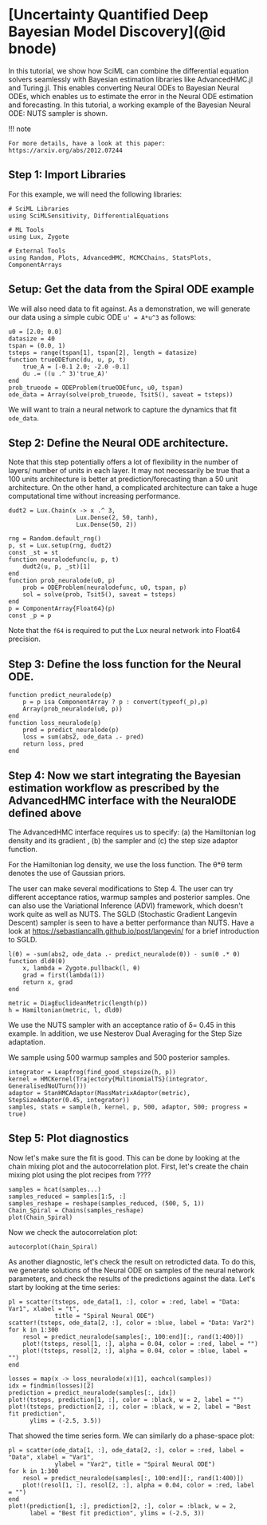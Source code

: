 # [Uncertainty Quantified Deep Bayesian Model Discovery](@id bnode)

In this tutorial, we show how SciML can combine the differential equation solvers seamlessly
with Bayesian estimation libraries like AdvancedHMC.jl and Turing.jl. This enables
converting Neural ODEs to Bayesian Neural ODEs, which enables us to estimate the error in
the Neural ODE estimation and forecasting. In this tutorial, a working example of the
Bayesian Neural ODE: NUTS sampler is shown.

!!! note

    For more details, have a look at this paper: https://arxiv.org/abs/2012.07244

## Step 1: Import Libraries

For this example, we will need the following libraries:

```@example bnode
# SciML Libraries
using SciMLSensitivity, DifferentialEquations

# ML Tools
using Lux, Zygote

# External Tools
using Random, Plots, AdvancedHMC, MCMCChains, StatsPlots, ComponentArrays
```

## Setup: Get the data from the Spiral ODE example

We will also need data to fit against. As a demonstration, we will generate our data
using a simple cubic ODE `u' = A*u^3` as follows:

```@example bnode
u0 = [2.0; 0.0]
datasize = 40
tspan = (0.0, 1)
tsteps = range(tspan[1], tspan[2], length = datasize)
function trueODEfunc(du, u, p, t)
    true_A = [-0.1 2.0; -2.0 -0.1]
    du .= ((u .^ 3)'true_A)'
end
prob_trueode = ODEProblem(trueODEfunc, u0, tspan)
ode_data = Array(solve(prob_trueode, Tsit5(), saveat = tsteps))
```

We will want to train a neural network to capture the dynamics that fit `ode_data`.

## Step 2: Define the Neural ODE architecture.

Note that this step potentially offers a lot of flexibility in the number of layers/ number
of units in each layer. It may not necessarily be true that a 100 units architecture is
better at prediction/forecasting than a 50 unit architecture. On the other hand, a
complicated architecture can take a huge computational time without increasing performance.

```@example bnode
dudt2 = Lux.Chain(x -> x .^ 3,
                   Lux.Dense(2, 50, tanh),
                   Lux.Dense(50, 2))

rng = Random.default_rng()
p, st = Lux.setup(rng, dudt2)
const _st = st
function neuralodefunc(u, p, t)
    dudt2(u, p, _st)[1]
end
function prob_neuralode(u0, p)
    prob = ODEProblem(neuralodefunc, u0, tspan, p)
    sol = solve(prob, Tsit5(), saveat = tsteps)
end
p = ComponentArray{Float64}(p)
const _p = p
```

Note that the `f64` is required to put the Lux neural network into Float64 precision.

## Step 3: Define the loss function for the Neural ODE.

```@example bnode
function predict_neuralode(p)
    p = p isa ComponentArray ? p : convert(typeof(_p),p)
    Array(prob_neuralode(u0, p))
end
function loss_neuralode(p)
    pred = predict_neuralode(p)
    loss = sum(abs2, ode_data .- pred)
    return loss, pred
end
```

## Step 4: Now we start integrating the Bayesian estimation workflow as prescribed by the AdvancedHMC interface with the NeuralODE defined above

The AdvancedHMC interface requires us to specify: (a) the Hamiltonian log density and its gradient , (b) the sampler and (c) the step size adaptor function.

For the Hamiltonian log density, we use the loss function. The θ*θ term denotes the use of Gaussian priors.

The user can make several modifications to Step 4. The user can try different acceptance ratios, warmup samples and posterior samples. One can also use the Variational Inference (ADVI) framework, which doesn't work quite as well as NUTS. The SGLD (Stochastic Gradient Langevin Descent) sampler is seen to have a better performance than NUTS. Have a look at https://sebastiancallh.github.io/post/langevin/ for a brief introduction to SGLD.

```@example bnode
l(θ) = -sum(abs2, ode_data .- predict_neuralode(θ)) - sum(θ .* θ)
function dldθ(θ)
    x, lambda = Zygote.pullback(l, θ)
    grad = first(lambda(1))
    return x, grad
end

metric = DiagEuclideanMetric(length(p))
h = Hamiltonian(metric, l, dldθ)
```

We use the NUTS sampler with an acceptance ratio of δ= 0.45 in this example. In addition, we use Nesterov Dual Averaging for the Step Size adaptation.

We sample using 500 warmup samples and 500 posterior samples.

```@example bnode
integrator = Leapfrog(find_good_stepsize(h, p))
kernel = HMCKernel(Trajectory{MultinomialTS}(integrator, GeneralisedNoUTurn()))
adaptor = StanHMCAdaptor(MassMatrixAdaptor(metric), StepSizeAdaptor(0.45, integrator))
samples, stats = sample(h, kernel, p, 500, adaptor, 500; progress = true)
```

## Step 5: Plot diagnostics

Now let's make sure the fit is good. This can be done by looking at the chain mixing plot
and the autocorrelation plot. First, let's create the chain mixing plot using the plot
recipes from ????

```@example bnode
samples = hcat(samples...)
samples_reduced = samples[1:5, :]
samples_reshape = reshape(samples_reduced, (500, 5, 1))
Chain_Spiral = Chains(samples_reshape)
plot(Chain_Spiral)
```

Now we check the autocorrelation plot:

```@example bnode
autocorplot(Chain_Spiral)
```

As another diagnostic, let's check the result on retrodicted data. To do this, we generate
solutions of the Neural ODE on samples of the neural network parameters, and check the
results of the predictions against the data. Let's start by looking at the time series:

```@example bnode
pl = scatter(tsteps, ode_data[1, :], color = :red, label = "Data: Var1", xlabel = "t",
             title = "Spiral Neural ODE")
scatter!(tsteps, ode_data[2, :], color = :blue, label = "Data: Var2")
for k in 1:300
    resol = predict_neuralode(samples[:, 100:end][:, rand(1:400)])
    plot!(tsteps, resol[1, :], alpha = 0.04, color = :red, label = "")
    plot!(tsteps, resol[2, :], alpha = 0.04, color = :blue, label = "")
end

losses = map(x -> loss_neuralode(x)[1], eachcol(samples))
idx = findmin(losses)[2]
prediction = predict_neuralode(samples[:, idx])
plot!(tsteps, prediction[1, :], color = :black, w = 2, label = "")
plot!(tsteps, prediction[2, :], color = :black, w = 2, label = "Best fit prediction",
      ylims = (-2.5, 3.5))
```

That showed the time series form. We can similarly do a phase-space plot:

```@example bnode
pl = scatter(ode_data[1, :], ode_data[2, :], color = :red, label = "Data", xlabel = "Var1",
             ylabel = "Var2", title = "Spiral Neural ODE")
for k in 1:300
    resol = predict_neuralode(samples[:, 100:end][:, rand(1:400)])
    plot!(resol[1, :], resol[2, :], alpha = 0.04, color = :red, label = "")
end
plot!(prediction[1, :], prediction[2, :], color = :black, w = 2,
      label = "Best fit prediction", ylims = (-2.5, 3))
```
